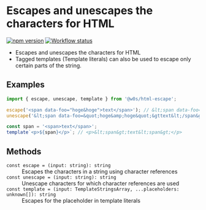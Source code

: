 # Escapes and unescapes the characters for HTML

[![npm version](https://badge.fury.io/js/%40w0s%2Fhtml-escape.svg)](https://www.npmjs.com/package/@w0s/html-escape)
[![Workflow status](https://github.com/SaekiTominaga/js-library/actions/workflows/html-escape.yml/badge.svg)](https://github.com/SaekiTominaga/js-library/actions/workflows/html-escape.yml)

- Escapes and unescapes the characters for HTML
- Tagged templates (Template literals) can also be used to escape only certain parts of the string.

## Examples

```JavaScript
import { escape, unescape, template } from '@w0s/html-escape';

escape('<span data-foo="hoge&hoge">text</span>'); // &lt;span data-foo=&quot;hoge&amp;hoge&quot;&gttext&lt;/span&gt;
unescape('&lt;span data-foo=&quot;hoge&amp;hoge&quot;&gttext&lt;/span&gt;'); // <span data-foo="hoge&hoge">text</span>

const span = '<span>text</span>';
template`<p>${span}</p>`; // <p>&lt;span&gt;text&lt;span&gt;</p>
```

## Methods

<dl>
<dt><code>const escape = (input: string): string</code></dt>
<dd>Escapes the characters in a string using character references</dd>
<dt><code>const unescape = (input: string): string</code></dt>
<dd>Unescape characters for which character references are used</dd>
<dt><code>const template = (input: TemplateStringsArray, ...placeholders: unknown[]): string</code></dt>
<dd>Escapes for the placeholder in template literals</dd>
</dl>

